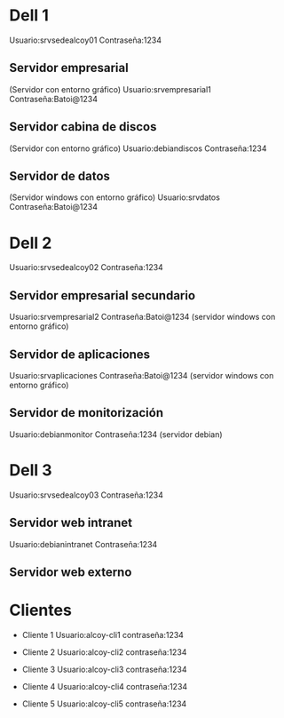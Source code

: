 # Dell 1
 Usuario:srvsedealcoy01
 Contraseña:1234
 
## Servidor empresarial
(Servidor con entorno gráfico)
Usuario:srvempresarial1
Contraseña:Batoi@1234

## Servidor cabina de discos
(Servidor con entorno gráfico)
Usuario:debiandiscos
Contraseña:1234

## Servidor de datos
(Servidor windows con entorno gráfico)
Usuario:srvdatos
Contraseña:Batoi@1234

# Dell 2
Usuario:srvsedealcoy02
Contraseña:1234

## Servidor empresarial secundario
Usuario:srvempresarial2
Contraseña:Batoi@1234
(servidor windows con entorno gráfico)

## Servidor de aplicaciones
Usuario:srvaplicaciones
Contraseña:Batoi@1234
(servidor windows con entorno gráfico)

## Servidor de monitorización
Usuario:debianmonitor
Contraseña:1234
(servidor debian)

# Dell 3

Usuario:srvsedealcoy03
Contraseña:1234

## Servidor web intranet

Usuario:debianintranet
Contraseña:1234

## Servidor web externo

# Clientes

+ Cliente 1
Usuario:alcoy-cli1
contraseña:1234

+ Cliente 2
Usuario:alcoy-cli2
contraseña:1234

+ Cliente 3
Usuario:alcoy-cli3
contraseña:1234

+ Cliente 4
Usuario:alcoy-cli4
contraseña:1234

+ Cliente 5
Usuario:alcoy-cli5
contraseña:1234
